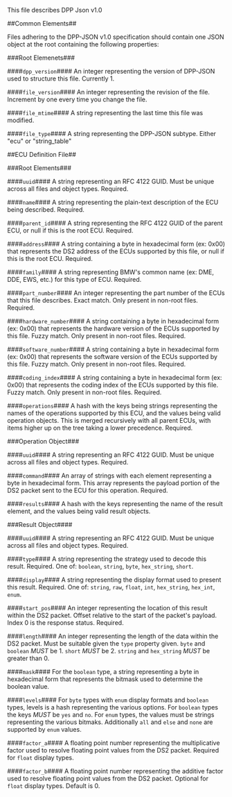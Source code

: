This file describes DPP Json v1.0

##Common Elements##

Files adhering to the DPP-JSON v1.0 specification should contain one JSON object at the root containing the following properties:

###Root Elemenets###

####`dpp_version`####
An integer representing the version of DPP-JSON used to structure this file.  Currently 1.

####`file_version`####
An integer representing the revision of the file.  Increment by one every time you change the file.

####`file_mtime`####
A string representing the last time this file was modified.

####`file_type`####
A string representing the DPP-JSON subtype.  Either "ecu" or "string_table"

##ECU Definition File##

###Root Elements###

####`uuid`####
A string representing an RFC 4122 GUID.  Must be unique across all files and object types.  Required.

####`name`####
A string representing the plain-text description of the ECU being described.  Required.

####`parent_id`####
A string representing the RFC 4122 GUID of the parent ECU, or null if this is the root ECU.  Required.

####`address`####
A string containing a byte in hexadecimal form (ex: 0x00) that represents the DS2 address of the ECUs supported by this file, or null if this is the root ECU.  Required.

####`family`####
A string representing BMW's common name (ex: DME, DDE, EWS, etc.) for this type of ECU.  Required.

####`part_number`####
An integer representing the part number of the ECUs that this file describes.  Exact match.  Only present in non-root files.  Required.

####`hardware_number`####
A string containing a byte in hexadecimal form (ex: 0x00) that represents the hardware version of the ECUs supported by this file.  Fuzzy match.  Only present in non-root files.  Required.

####`software_number`####
A string containing a byte in hexadecimal form (ex: 0x00) that represents the software version of the ECUs supported by this file.  Fuzzy match.  Only present in non-root files.  Required.

####`coding_index`####
A string containing a byte in hexadecimal form (ex: 0x00) that represents the coding index of the ECUs supported by this file.  Fuzzy match.  Only present in non-root files.  Required.

####`operations`####
A hash with the keys being strings representing the names of the operations supported by this ECU, and the values being valid operation objects.  This is merged recursively with all parent ECUs, with items higher up on the tree taking a lower precedence.  Required.

###Operation Object###

####`uuid`####
A string representing an RFC 4122 GUID.  Must be unique across all files and object types.  Required.

####`command`####
An array of strings with each element representing a byte in hexadecimal form.  This array represents the payload portion of the DS2 packet sent to the ECU for this operation.  Required.

####`results`####
A hash with the keys representing the name of the result element, and the values being valid result objects.

###Result Object####

####`uuid`####
A string representing an RFC 4122 GUID.  Must be unique across all files and object types.  Required.

####`type`####
A string representing the strategy used to decode this result.  Required.  One of: `boolean`, `string`, `byte`, `hex_string`, `short`.

####`display`####
A string representing the display format used to present this result.  Required.  One of: `string`, `raw`, `float`, `int`, `hex_string`, `hex_int`, `enum`.

####`start_pos`####
An integer representing the location of this result within the DS2 packet.  Offset relative to the start of the packet's payload.  Index 0 is the response status.  Required.

####`length`####
An integer representing the length of the data within the DS2 packet.  Must be suitable given the `type` property given.  `byte` and `boolean` *MUST* be 1.  `short` *MUST* be 2.  `string` and `hex_string` *MUST* be greater than 0.

####`mask`####
For the `boolean` type, a string representing a byte in hexadecimal form that represents the bitmask used to determine the boolean value.

####`levels`####
For `byte` types with `enum` display formats and `boolean` types, levels is a hash representing the various options.  For `boolean` types the keys *MUST* be `yes` and `no`.  For `enum` types, the values must be strings representing the various bitmaks.  Additionally `all` and `else` and `none` are supported by `enum` values.

####`factor_a`####
A floating point number representing the multiplicative factor used to resolve floating point values from the DS2 packet.  Required for `float` display types.

####`factor_b`####
A floating point number representing the additive factor used to resolve floating point values from the DS2 packet.  Optional for `float` display types.  Default is 0.
